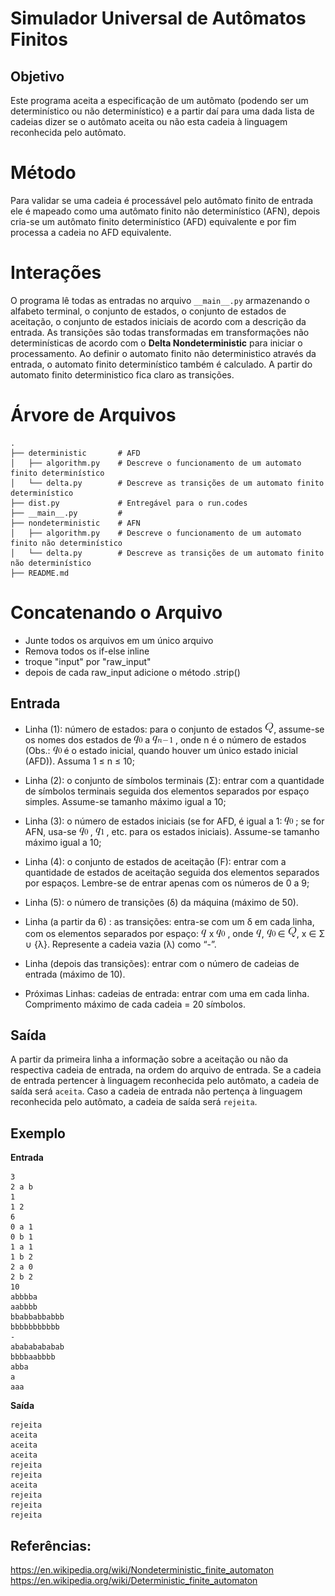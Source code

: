 # Simulador Universal de Autômatos Finitos

## Objetivo

Este programa aceita a especificação de um autômato (podendo ser um determinístico ou não determinístico) e a partir daí para uma dada lista de cadeias dizer se o autômato aceita ou não esta cadeia à linguagem reconhecida pelo autômato.

# Método

Para validar se uma cadeia é processável pelo autômato finito de entrada ele é mapeado como uma autômato finito não determinístico (AFN), depois cria-se um autômato finito determinístico (AFD) equivalente e por fim processa a cadeia no AFD equivalente.

# Interações

O programa lê todas as entradas no arquivo `__main__.py` armazenando o alfabeto terminal, o conjunto de estados, o conjunto de estados de aceitação, o conjunto de estados iniciais de acordo com a descrição da entrada. As transições são todas transformadas em transformações não determinísticas de acordo com o **Delta Nondeterministic** para iniciar o processamento. Ao definir o automato finito não deterministico através da entrada, o automato finito determinístico também é calculado. A partir do automato finito deterministico fica claro as transições.

# Árvore de Arquivos

```
.
├── deterministic       # AFD
│   ├── algorithm.py    # Descreve o funcionamento de um automato finito determinístico 
│   └── delta.py        # Descreve as transições de um automato finito determinístico
├── dist.py             # Entregável para o run.codes
├── __main__.py         #
├── nondeterministic    # AFN
│   ├── algorithm.py    # Descreve o funcionamento de um automato finito não determinístico
│   └── delta.py        # Descreve as transições de um automato finito não determinístico 
├── README.md
```

# Concatenando o Arquivo

- Junte todos os arquivos em um único arquivo
- Remova todos os if-else inline
- troque "input" por "raw_input"
- depois de cada raw_input adicione o método .strip()

## Entrada

- Linha (1): número de estados: para o conjunto de estados ![alt text][q_mai], assume-se os nomes dos estados de ![alt text][q_0] a ![alt text][q_n_-_1] , onde n é o número de estados (Obs.: ![alt text][q_0] é o estado inicial, quando houver um único estado inicial (AFD)). Assuma 1 ≤ n ≤ 10;

- Linha (2): o conjunto de sı́mbolos terminais (Σ): entrar com a quantidade de sı́mbolos terminais seguida dos elementos separados por espaço simples. Assume-se tamanho máximo igual a 10;

- Linha (3): o número de estados iniciais (se for AFD, é igual a 1: ![alt text][q_0] ; se for AFN, usa-se ![alt text][q_0] , ![alt text][q_1] , etc. para os estados iniciais). Assume-se tamanho máximo igual a 10;

- Linha (4): o conjunto de estados de aceitação (F): entrar com a quantidade de estados de aceitação seguida dos elementos separados por espaços. Lembre-se de entrar apenas com os números de 0 a 9;

- Linha (5): o número de transições (δ) da máquina (máximo de 50).

- Linha (a partir da 6) : as transições: entra-se com um δ em cada linha, com os elementos separados por espaço: ![alt text][q_min] x ![alt text][q_0] , onde ![alt text][q_min], ![alt text][q_0] ∈ ![alt text][q_mai], x ∈ Σ ∪ {λ}. Represente a cadeia vazia (λ) como “-”. 

- Linha (depois das transições): entrar com o número de cadeias de entrada (máximo de 10).

- Próximas Linhas: cadeias de entrada: entrar com uma em cada linha. Comprimento máximo de cada cadeia = 20 sı́mbolos.

## Saída

A partir da primeira linha a informação sobre a aceitação ou não da respectiva cadeia de entrada, na ordem do arquivo de entrada. Se a cadeia de entrada pertencer à linguagem reconhecida pelo autômato, a cadeia de saı́da será `aceita`. Caso a cadeia de entrada não pertença à linguagem reconhecida pelo autômato, a cadeia de saı́da será `rejeita`.

## Exemplo

**Entrada**

```
3
2 a b
1
1 2
6
0 a 1
0 b 1
1 a 1
1 b 2
2 a 0
2 b 2
10
abbbba
aabbbb
bbabbabbabbb
bbbbbbbbbbb
-
abababababab
bbbbaabbbb
abba
a
aaa
```

**Saída**

```
rejeita
aceita
aceita
aceita
rejeita
rejeita
aceita
rejeita
rejeita
rejeita
```


## Referências:

https://en.wikipedia.org/wiki/Nondeterministic_finite_automaton
https://en.wikipedia.org/wiki/Deterministic_finite_automaton

[q_min]: ./images/q_min.gif "Q"
[q_mai]: ./images/q_mai.gif "q"
[qlinha]: ./images/qlinha.gif "q linha"
[q_0]: ./images/q_0.gif "q de 0"
[q_1]: ./images/q_1.gif "q de 1"
[q_n_-_1]: ./images/q_n_-_1.gif "q de 1"
